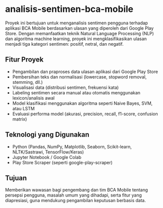 # analisis-sentimen-bca-mobile
Proyek ini bertujuan untuk menganalisis sentimen pengguna terhadap aplikasi BCA Mobile berdasarkan ulasan yang diperoleh dari Google Play Store. Dengan memanfaatkan teknik Natural Language Processing (NLP) dan algoritma machine learning, proyek ini mengklasifikasikan ulasan menjadi tiga kategori sentimen: positif, netral, dan negatif.

## Fitur Proyek
- Pengambilan dan praproses data ulasan aplikasi dari Google Play Store
- Pembersihan teks dan normalisasi (lowercase, stopword removal, stemming, dll.)
- Visualisasi data (distribusi sentimen, frekuensi kata)
- Labeling sentimen secara manual atau otomatis menggunakan lexicon/analisis awal
- Model klasifikasi menggunakan algoritma seperti Naive Bayes, SVM, atau LSTM
- Evaluasi performa model (akurasi, precision, recall, f1-score, confusion matrix)

## Teknologi yang Digunakan
- Python (Pandas, NumPy, Matplotlib, Seaborn, Scikit-learn, NLTK/Sastrawi, TensorFlow/Keras)
- Jupyter Notebook / Google Colab
- Play Store Scraper (seperti google-play-scraper)

## Tujuan
Memberikan wawasan bagi pengembang dan tim BCA Mobile tentang persepsi pengguna, masalah umum yang dihadapi, serta fitur yang diapresiasi, guna mendukung pengambilan keputusan berbasis data.
